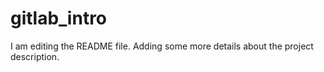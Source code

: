 # gitlab_intro


I am editing the README file. Adding some more details about the project description.
